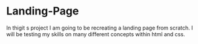 # Landing-Page

In thigit s project I am going to be recreating a landing page from scratch. I will be testing my skills on many different concepts within html and css.
